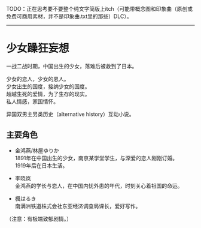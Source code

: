 TODO：正在思考要不要整个纯文字简版上itch（可能带概念图和印象曲（原创或免费可商用素材，并不是印象曲.txt里的那些）DLC）。

---

# 少女躁狂妄想


一战二战时期，中国出生的少女，落难后被救到了日本。  

少女的恋人，少女的恩人。  
少女出生的国度，接纳少女的国度。  
超越生死的爱情，为了生存的现实。  
私人情感，家国情怀。  

异国双男主另类历史（alternative history）互动小说。  


## 主要角色

* 金鸿燕/林屋ゆりか  
1891年在中国出生的少女，南京某学堂学生，与深爱的恋人刚刚订婚。  
1919年后在日本生活。  

* 李晓岚  
金鸿燕的学长与恋人，在中国内忧外患的年代，时刻关心着祖国的命运。

* 楓はるき  
南满洲铁道株式会社东亚经济调查局课长，爱好写作。


（注意：有极端致郁剧情。）
